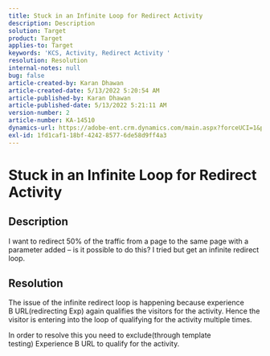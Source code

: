 ```yaml
---
title: Stuck in an Infinite Loop for Redirect Activity
description: Description
solution: Target
product: Target
applies-to: Target
keywords: 'KCS, Activity, Redirect Activity '
resolution: Resolution
internal-notes: null
bug: false
article-created-by: Karan Dhawan
article-created-date: 5/13/2022 5:20:54 AM
article-published-by: Karan Dhawan
article-published-date: 5/13/2022 5:21:11 AM
version-number: 2
article-number: KA-14510
dynamics-url: https://adobe-ent.crm.dynamics.com/main.aspx?forceUCI=1&pagetype=entityrecord&etn=knowledgearticle&id=157d0a72-7cd2-ec11-a7b5-00224809c101
exl-id: 1fd1caf1-18bf-4242-8577-6de58d9ff4a3
---
```

# Stuck in an Infinite Loop for Redirect Activity

## Description


I want to redirect 50% of the traffic from a page to the same page with a parameter added – is it possible to do this? I tried but get an infinite redirect loop.




## Resolution


The issue of the infinite redirect loop is happening because experience B URL(redirecting Exp) again qualifies the visitors for the activity. Hence the visitor is entering into the loop of qualifying for the activity multiple times.

In order to resolve this you need to exclude(through template testing) Experience B URL to qualify for the activity.
